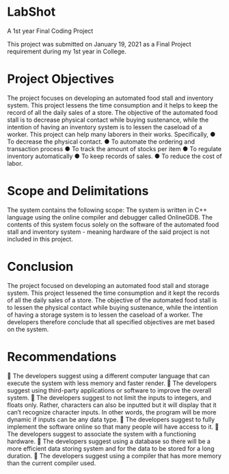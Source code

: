 # LabShot
A 1st year Final Coding Project

This project was submitted on January 19, 2021 as a Final Project requirement during my 1st year in College.

# Project Objectives
The  project  focuses  on  developing  an  automated  food  stall  and  inventory  system.  This 
project lessens the time consumption and it helps to keep the record of all the daily sales of a store. 
The objective of the automated food stall is to decrease physical contact while buying sustenance, 
while the intention of having an inventory system is to lessen the caseload of a worker. This project 
can help many laborers in their works.
Specifically,
● To decrease the physical contact.
● To automate the ordering and transaction process
● To track the amount of stocks per item
● To regulate inventory automatically
● To keep records of sales.
● To reduce the cost of labor.

# Scope and Delimitations
The system contains the following scope:
The  system  is  written  in  C++  language  using  the  online  compiler  and  debugger  called 
OnlineGDB. The contents of this system focus solely on the software of the automated food stall 
and inventory system - meaning hardware of the said project is not included in this project. 

# Conclusion
The project focused on developing an automated food stall and storage system. This project 
lessened the time consumption and it kept the records of all the daily sales of a store. The objective 
of  the  automated  food  stall  is  to  lessen  the  physical  contact  while  buying  sustenance,  while  the 
intention of having a storage system is to lessen the caseload of a worker. The developers therefore 
conclude that all specified objectives are met based on the system.

# Recommendations
 The developers suggest using a different computer language that can execute the system 
with less memory and faster render.
 The developers suggest using third-party applications or software to improve the overall 
system.
 The developers suggest to not limit the inputs to integers, and floats only. Rather, characters 
can  also  be  inputted  but  it  will  display  that  it  can’t  recognize  character  inputs.  In  other 
words, the program will be more dynamic if inputs can be any data type.
 The developers suggest to fully implement the software online so that many people will 
have access to it.
 The developers suggest to associate the system with a functioning hardware.
 The  developers  suggest  using  a  database  so  there  will  be  a  more  efficient  data  storing 
system and for the data to be stored for a long duration.
 The developers suggest using a compiler that has more memory than the current compiler 
used.
